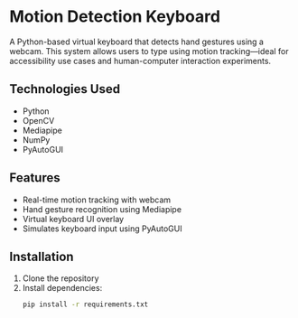 # Motion Detection Keyboard

A Python-based virtual keyboard that detects hand gestures using a webcam. This system allows users to type using motion tracking—ideal for accessibility use cases and human-computer interaction experiments.

##  Technologies Used
- Python
- OpenCV
- Mediapipe
- NumPy
- PyAutoGUI

##  Features
- Real-time motion tracking with webcam
- Hand gesture recognition using Mediapipe
- Virtual keyboard UI overlay
- Simulates keyboard input using PyAutoGUI

##  Installation
1. Clone the repository
2. Install dependencies:
   ```bash
   pip install -r requirements.txt
